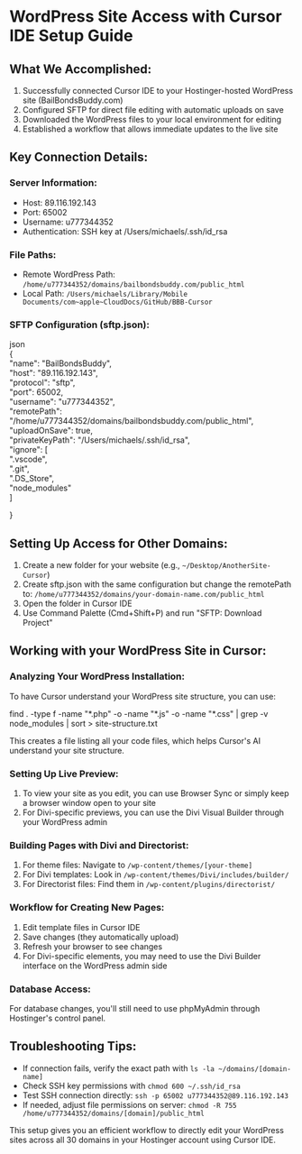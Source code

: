 # **WordPress Site Access with Cursor IDE Setup Guide**

## **What We Accomplished:**

1. Successfully connected Cursor IDE to your Hostinger-hosted WordPress site (BailBondsBuddy.com)  
2. Configured SFTP for direct file editing with automatic uploads on save  
3. Downloaded the WordPress files to your local environment for editing  
4. Established a workflow that allows immediate updates to the live site

## **Key Connection Details:**

### **Server Information:**

* Host: 89.116.192.143  
* Port: 65002  
* Username: u777344352  
* Authentication: SSH key at /Users/michaels/.ssh/id\_rsa

### **File Paths:**

* Remote WordPress Path: `/home/u777344352/domains/bailbondsbuddy.com/public_html`  
* Local Path: `/Users/michaels/Library/Mobile Documents/com~apple~CloudDocs/GitHub/BBB-Cursor`

### **SFTP Configuration (sftp.json):**

json  
{  
    "name": "BailBondsBuddy",  
    "host": "89.116.192.143",  
    "protocol": "sftp",  
    "port": 65002,  
    "username": "u777344352",  
    "remotePath": "/home/u777344352/domains/bailbondsbuddy.com/public\_html",  
    "uploadOnSave": true,  
    "privateKeyPath": "/Users/michaels/.ssh/id\_rsa",  
    "ignore": \[  
        ".vscode",  
        ".git",  
        ".DS\_Store",  
        "node\_modules"  
    \]

}

## **Setting Up Access for Other Domains:**

1. Create a new folder for your website (e.g., `~/Desktop/AnotherSite-Cursor`)  
2. Create sftp.json with the same configuration but change the remotePath to: `/home/u777344352/domains/your-domain-name.com/public_html`  
3. Open the folder in Cursor IDE  
4. Use Command Palette (Cmd+Shift+P) and run "SFTP: Download Project"

## **Working with your WordPress Site in Cursor:**

### **Analyzing Your WordPress Installation:**

To have Cursor understand your WordPress site structure, you can use:

find . \-type f \-name "\*.php" \-o \-name "\*.js" \-o \-name "\*.css" | grep \-v node\_modules | sort \> site-structure.txt

This creates a file listing all your code files, which helps Cursor's AI understand your site structure.

### **Setting Up Live Preview:**

1. To view your site as you edit, you can use Browser Sync or simply keep a browser window open to your site  
2. For Divi-specific previews, you can use the Divi Visual Builder through your WordPress admin

### **Building Pages with Divi and Directorist:**

1. For theme files: Navigate to `/wp-content/themes/[your-theme]`  
2. For Divi templates: Look in `/wp-content/themes/Divi/includes/builder/`  
3. For Directorist files: Find them in `/wp-content/plugins/directorist/`

### **Workflow for Creating New Pages:**

1. Edit template files in Cursor IDE  
2. Save changes (they automatically upload)  
3. Refresh your browser to see changes  
4. For Divi-specific elements, you may need to use the Divi Builder interface on the WordPress admin side

### **Database Access:**

For database changes, you'll still need to use phpMyAdmin through Hostinger's control panel.

## **Troubleshooting Tips:**

* If connection fails, verify the exact path with `ls -la ~/domains/[domain-name]`  
* Check SSH key permissions with `chmod 600 ~/.ssh/id_rsa`  
* Test SSH connection directly: `ssh -p 65002 u777344352@89.116.192.143`  
* If needed, adjust file permissions on server: `chmod -R 755 /home/u777344352/domains/[domain]/public_html`

This setup gives you an efficient workflow to directly edit your WordPress sites across all 30 domains in your Hostinger account using Cursor IDE.

